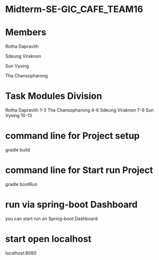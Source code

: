 # Midterm-SE-GIC_CAFE_TEAM16

# Members

Rotha Dapravith

Sdeung Viraknon

Sun Vysing

Tha Chansopharong

# Task Modules Division

Rotha Dapravith 1-3
Tha Chansopharong 4-6
Sdeung Viraknon 7-9
Sun Vysing 10-13

# command line for Project setup 
gradle build

# command line for Start run Project
gradle bootRun

# run via spring-boot Dashboard
you can start run on Spring-boot Dashboard

# start open localhost
localhost:8080

